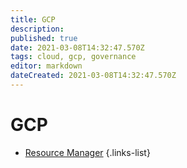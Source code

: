 ```yaml
---
title: GCP
description: 
published: true
date: 2021-03-08T14:32:47.570Z
tags: cloud, gcp, governance
editor: markdown
dateCreated: 2021-03-08T14:32:47.570Z
---
```


# GCP
- [Resource Manager](/training/gcp/resource_manager)
{.links-list}